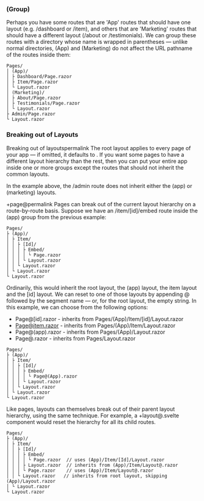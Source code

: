 ### (Group)
Perhaps you have some routes that are 'App' routes that should have one layout (e.g. /dashboard or /item), and others that are 'Marketing' routes that should have a different layout (/about or /testimonials). We can group these routes with a directory whose name is wrapped in parentheses — unlike normal directories, (App) and (Marketing) do not affect the URL pathname of the routes inside them:
```
Pages/
│ (App)/
│ ├ Dashboard/Page.razor
│ ├ Item/Page.razor
│ └ Layout.razor
│ (Marketing)/
│ ├ About/Page.razor
│ ├ Testimonials/Page.razor
│ └ Layout.razor
├ Admin/Page.razor
└ Layout.razor
```

### Breaking out of Layouts
Breaking out of layoutspermalink
The root layout applies to every page of your app — if omitted, it defaults to <slot />. If you want some pages to have a different layout hierarchy than the rest, then you can put your entire app inside one or more groups except the routes that should not inherit the common layouts.

In the example above, the /admin route does not inherit either the (app) or (marketing) layouts.

+page@permalink
Pages can break out of the current layout hierarchy on a route-by-route basis. Suppose we have an /item/[id]/embed route inside the (app) group from the previous example:
```
Pages/
├ (App)/
│ ├ Item/
│ │ ├ [Id]/
│ │ │ ├ Embed/
│ │ │ │ └ Page.razor
│ │ │ └ Layout.razor
│ │ └ Layout.razor
│ └ Layout.razor
└ Layout.razor
```
Ordinarily, this would inherit the root layout, the (app) layout, the item layout and the [id] layout. We can reset to one of those layouts by appending @ followed by the segment name — or, for the root layout, the empty string. In this example, we can choose from the following options:

- Page@[id].razor - inherits from Pages/(App)/Item/[id]/Layout.razor
- Page@item.razor - inherits from Pages/(App)/Item/Layout.razor
- Page@(app).razor - inherits from Pages/(App)/Layout.razor
- Page@.razor - inherits from Pages/Layout.razor

```
Pages/
├ (App)/
│ ├ Item/
│ │ ├ [Id]/
│ │ │ ├ Embed/
│ │ │ │ └ Page@(App).razor
│ │ │ └ Layout.razor
│ │ └ Layout.razor
│ └ Layout.razor
└ Layout.razor
```
Like pages, layouts can themselves break out of their parent layout hierarchy, using the same technique. For example, a +layout@.svelte component would reset the hierarchy for all its child routes.
```
Pages/
├ (App)/
│ ├ Item/
│ │ ├ [Id]/
│ │ │ ├ Embed/
│ │ │ │ └ Page.razor  // uses (App)/Item/[Id]/Layout.razor
│ │ │ ├ Layout.razor  // inherits from (App)/Item/Layout@.razor
│ │ │ └ Page.razor    // uses (App)/Item/Layout@.razor
│ │ └ Layout.razor   // inherits from root layout, skipping (App)/Layout.razor
│ └ Layout.razor
└ Layout.razor
```
